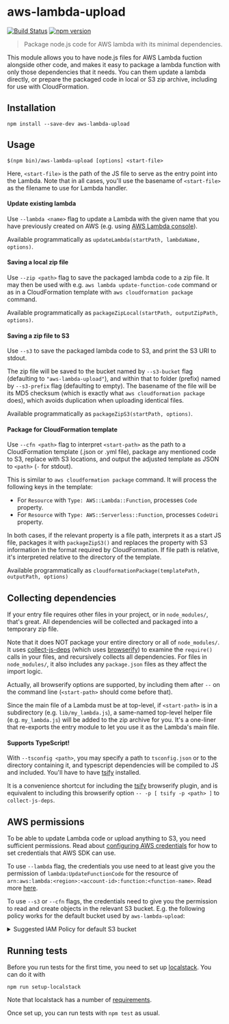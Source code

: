 # aws-lambda-upload

[![Build Status](https://travis-ci.org/gristlabs/aws-lambda-upload.svg?branch=master)](https://travis-ci.org/gristlabs/aws-lambda-upload)
[![npm version](https://badge.fury.io/js/aws-lambda-upload.svg)](https://badge.fury.io/js/aws-lambda-upload)

> Package node.js code for AWS lambda with its minimal dependencies.

This module allows you to have node.js files for AWS Lambda fuction alongside other code, and makes it
easy to package a lambda function with only those dependencies that it needs. You can them update
a lambda directly, or prepare the packaged code in local or S3 zip archive, including for use with
CloudFormation.

## Installation

```
npm install --save-dev aws-lambda-upload
```

## Usage

```
$(npm bin)/aws-lambda-upload [options] <start-file>
```
Here, `<start-file>` is the path of the JS file to serve as the entry point into the Lambda. Note that in all cases, you'll use the basename of `<start-file>` as the filename to use for Lambda handler.

#### Update existing lambda

Use `--lambda <name>` flag to update a Lambda with the given name that you have previously created on AWS (e.g. using [AWS Lambda
console](https://console.aws.amazon.com/lambda)).

Available programmatically as `updateLambda(startPath, lambdaName, options)`.

#### Saving a local zip file

Use `--zip <path>` flag to save the packaged lambda code to a zip file. It may then be used with e.g. `aws lambda update-function-code` command or as in a CloudFormation template with `aws cloudformation package` command.

Available programmatically as `packageZipLocal(startPath, outputZipPath, options)`.

#### Saving a zip file to S3

Use `--s3` to save the packaged lambda code to S3, and print the S3 URI to stdout.

The zip file will be saved to the bucket named by `--s3-bucket` flag (defaulting to `"aws-lambda-upload"`),
and within that to folder (prefix) named by `--s3-prefix` flag (defaulting to empty). The basename of the
file will be its MD5 checksum (which is exactly what `aws cloudformation package` does), which avoids
duplication when uploading identical files.

Available programmatically as `packageZipS3(startPath, options)`.

#### Package for CloudFormation template

Use `--cfn <path>` flag to interpret `<start-path>` as the path to a CloudFormation template (.json or .yml file), package
any mentioned code to S3, replace with S3 locations, and output the adjusted template as JSON to `<path>` (`-` for stdout).

This is similar to `aws cloudformation package` command. It will process the following keys in the template:
* For `Resource` with `Type: AWS::Lambda::Function`, processes `Code` property.
* For `Resource` with `Type: AWS::Serverless::Function`, processes `CodeUri` property.

In both cases, if the relevant property is a file path, interprets it as a start JS file,
packages it with `packageZipS3()` and replaces the property with S3 information
in the format required by CloudFormation. If file path is relative, it's interpreted relative to the directory of the template.

Available programmatically as `cloudformationPackage(templatePath, outputPath, options)`

## Collecting dependencies

If your entry file requires other files in your project, or in `node_modules/`,
that's great. All dependencies will be collected and packaged into a temporary zip file.

Note that it does NOT package your entire directory or all of `node_modules/`.
It uses [collect-js-deps](https://github.com/gristlabs/collect-js-deps)
(which uses [browserify](http://browserify.org/)) to examine the `require()` calls
in your files, and recursively collects all dependencies. For files in
`node_modules/`, it also includes any `package.json` files as they affect the
import logic.

Actually, all browserify options are supported, by including them after `--` on the command line
(`<start-path>` should come before that).

Since the main file of a Lambda must be at top-level, if `<start-path>` is in a subdirectory
(e.g. `lib/my_lambda.js`), a same-named top-level helper file (e.g. `my_lambda.js`) will be added
to the zip archive for you. It's a one-liner that re-exports the entry module to let you use it
as the Lambda's main file.

#### Supports TypeScript!

With `--tsconfig <path>`, you may specify a path to `tsconfig.json` or to the directory containing it,
and typescript dependencies will be compiled to JS and included. You'll have to have
[tsify](https://github.com/TypeStrong/tsify) installed.

It is a convenience shortcut for including the [tsify](https://github.com/TypeStrong/tsify) browserify plugin,
and is equivalent to including this browserify option `-- -p [ tsify -p <path> ]` to `collect-js-deps`.

## AWS permissions

To be able to update Lambda code or upload anything to S3, you need sufficient permissions. Read about
[configuring AWS
credentials](http://docs.aws.amazon.com/sdk-for-javascript/v2/developer-guide/loading-node-credentials-shared.html)
for how to set credentials that AWS SDK can use.

To use `--lambda` flag, the credentials you use need to
at least give you the permission of `lambda:UpdateFunctionCode` for the
resource of `arn:aws:lambda:<region>:<account-id>:function:<function-name>`.
Read more [here](http://docs.aws.amazon.com/lambda/latest/dg/lambda-api-permissions-ref.html).

To use `--s3` or `--cfn` flags, the credentials need to give you the permission to read and create objects in the relevant S3 bucket.
E.g. the following policy works for the default bucket used by `aws-lambda-upload`:

<details>
  <summary>Suggested IAM Policy for default S3 bucket</summary>

```
{
    "Version": "2012-10-17",
    "Statement": [
        {
            "Effect": "Allow",
            "Action": [
                "s3:CreateBucket",
                "s3:ListBucket"
            ],
            "Resource": [
                "arn:aws:s3:::aws-lambda-upload"
            ]
        },
        {
            "Effect": "Allow",
            "Action": [
                "s3:PutObject",
                "s3:GetObjectVersion"
            ],
            "Resource": [
                "arn:aws:s3:::aws-lambda-upload/*"
            ]
        }
     ]
 }
```
</details>

## Running tests

Before you run tests for the first time, you need to set up
[localstack](https://github.com/localstack/localstack). You can do it with

```
npm run setup-localstack
```

Note that localstack has a number of [requirements](https://github.com/localstack/localstack#requirements).

Once set up, you can run tests with `npm test` as usual.
